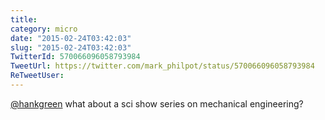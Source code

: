 ```yaml
---
title: 
category: micro
date: "2015-02-24T03:42:03"
slug: "2015-02-24T03:42:03"
TwitterId: 570066096058793984
TweetUrl: https://twitter.com/mark_philpot/status/570066096058793984
ReTweetUser: 
---
```


[@hankgreen](https://twitter.com/hankgreen) what about a sci show series on mechanical engineering?